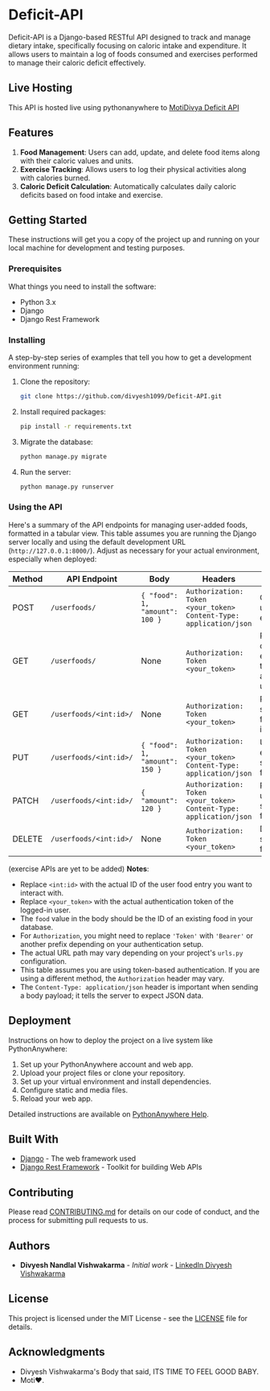 
# Deficit-API

Deficit-API is a Django-based RESTful API designed to track and manage dietary intake, specifically focusing on caloric intake and expenditure. It allows users to maintain a log of foods consumed and exercises performed to manage their caloric deficit effectively.

## Live Hosting
This API is hosted live using pythonanywhere to [MotiDivya Deficit API](https://divyeshdeficit.pythonanywhere.com/)

## Features

1. **Food Management**: Users can add, update, and delete food items along with their caloric values and units.
2. **Exercise Tracking**: Allows users to log their physical activities along with calories burned.
3. **Caloric Deficit Calculation**: Automatically calculates daily caloric deficits based on food intake and exercise.

## Getting Started

These instructions will get you a copy of the project up and running on your local machine for development and testing purposes.

### Prerequisites

What things you need to install the software:

- Python 3.x
- Django
- Django Rest Framework

### Installing

A step-by-step series of examples that tell you how to get a development environment running:

1. Clone the repository:

   ```sh
   git clone https://github.com/divyesh1099/Deficit-API.git
   ```

2. Install required packages:

   ```sh
   pip install -r requirements.txt
   ```

3. Migrate the database:

   ```sh
   python manage.py migrate
   ```

4. Run the server:

   ```sh
   python manage.py runserver
   ```

### Using the API

Here's a summary of the API endpoints for managing user-added foods, formatted in a tabular view. This table assumes you are running the Django server locally and using the default development URL (`http://127.0.0.1:8000/`). Adjust as necessary for your actual environment, especially when deployed:

| Method | API Endpoint                | Body                                              | Headers                 | Description                                  |
|--------|-----------------------------|---------------------------------------------------|-------------------------|----------------------------------------------|
| POST   | `/userfoods/`           | `{ "food": 1, "amount": 100 }`                    | `Authorization: Token <your_token>` <br> `Content-Type: application/json` | Create a new user food entry.                |
| GET    | `/userfoods/`           | None                                              | `Authorization: Token <your_token>`         | Retrieve a list of all food entries for the authenticated user. |
| GET    | `/userfoods/<int:id>/`  | None                                              | `Authorization: Token <your_token>`         | Retrieve a specific user food entry by its ID. |
| PUT    | `/userfoods/<int:id>/`  | `{ "food": 1, "amount": 150 }`                    | `Authorization: Token <your_token>` <br> `Content-Type: application/json` | Update an entire specific user food entry.  |
| PATCH  | `/userfoods/<int:id>/`  | `{ "amount": 120 }`                               | `Authorization: Token <your_token>` <br> `Content-Type: application/json` | Partially update a specific user food entry.|
| DELETE | `/userfoods/<int:id>/`  | None                                              | `Authorization: Token <your_token>`         | Delete a specific user food entry.          |
(exercise APIs are yet to be added)
**Notes**:

- Replace `<int:id>` with the actual ID of the user food entry you want to interact with.
- Replace `<your_token>` with the actual authentication token of the logged-in user.
- The `food` value in the body should be the ID of an existing food in your database.
- For `Authorization`, you might need to replace `'Token'` with `'Bearer'` or another prefix depending on your authentication setup.
- The actual URL path may vary depending on your project's `urls.py` configuration.
- This table assumes you are using token-based authentication. If you are using a different method, the `Authorization` header may vary.
- The `Content-Type: application/json` header is important when sending a body payload; it tells the server to expect JSON data.

## Deployment

Instructions on how to deploy the project on a live system like PythonAnywhere:

1. Set up your PythonAnywhere account and web app.
2. Upload your project files or clone your repository.
3. Set up your virtual environment and install dependencies.
4. Configure static and media files.
5. Reload your web app.

Detailed instructions are available on [PythonAnywhere Help](https://help.pythonanywhere.com/pages/).

## Built With

- [Django](https://www.djangoproject.com/) - The web framework used
- [Django Rest Framework](https://www.django-rest-framework.org/) - Toolkit for building Web APIs

## Contributing

Please read [CONTRIBUTING.md](https://github.com/divyesh1099/Deficit-API/CONTRIBUTING.md) for details on our code of conduct, and the process for submitting pull requests to us.

## Authors

- **Divyesh Nandlal Vishwakarma** - *Initial work* - [LinkedIn Divyesh Vishwakarma](https://www.linkedin.com/in/divyesh-vishwakarma-621197175/)

## License

This project is licensed under the MIT License - see the [LICENSE](LICENSE) file for details.

## Acknowledgments

- Divyesh Vishwakarma's Body that said, ITS TIME TO FEEL GOOD BABY.
- Moti❤️.
